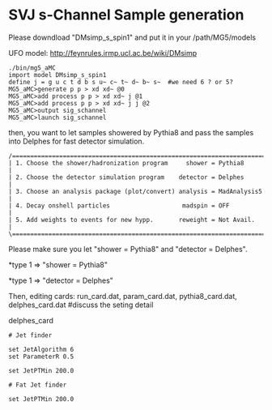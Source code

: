 # SVJ s-Channel Sample generation

Please downdload "DMsimp_s_spin1" and put it in your /path/MG5/models

UFO model: http://feynrules.irmp.ucl.ac.be/wiki/DMsimp

```
./bin/mg5_aMC
import model DMsimp_s_spin1
define j = g u c t d b s u~ c~ t~ d~ b~ s~  #we need 6 ? or 5?
MG5_aMC>generate p p > xd xd~ @0
MG5_aMC>add process p p > xd xd~ j @1
MG5_aMC>add process p p > xd xd~ j j @2
MG5_aMC>output sig_schannel
MG5_aMC>launch sig_schannel
```
then, you want to let samples showered by Pythia8 and pass the samples into Delphes for fast detector simulation.
```
/==============================================================================\
| 1. Choose the shower/hadronization program     shower = Pythia8              |
| 2. Choose the detector simulation program    detector = Delphes              |
| 3. Choose an analysis package (plot/convert) analysis = MadAnalysis5         |
| 4. Decay onshell particles                    madspin = OFF                  |
| 5. Add weights to events for new hypp.       reweight = Not Avail.           |
\==============================================================================/
```
Please make sure you let "shower = Pythia8" and "detector = Delphes".

*type 1 => "shower = Pythia8" 

*type 1 => "detector = Delphes"

Then, editing cards: run_card.dat, param_card.dat, pythia8_card.dat, delphes_card.dat #discuss the seting detail 

delphes_card

```
# Jet finder

set JetAlgorithm 6
set ParameterR 0.5

set JetPTMin 200.0

# Fat Jet finder

set JetPTMin 200.0

```
